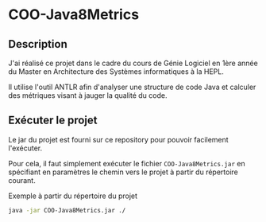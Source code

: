 # COO-Java8Metrics

## Description

J'ai réalisé ce projet dans le cadre du cours de Génie Logiciel en 1ère année du Master en Architecture des Systèmes informatiques à la HEPL.

Il utilise l'outil ANTLR afin d'analyser une structure de code Java et calculer des métriques visant à jauger la qualité du code.

## Exécuter le projet

Le jar du projet est fourni sur ce repository pour pouvoir facilement l'exécuter.

Pour cela, il faut simplement exécuter le fichier `COO-Java8Metrics.jar` en spécifiant en paramètres le chemin vers le projet à partir du répertoire courant.

Exemple à partir du répertoire du projet

```bash
java -jar COO-Java8Metrics.jar ./
```